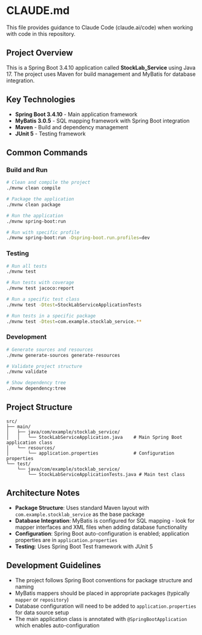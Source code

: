 # CLAUDE.md

This file provides guidance to Claude Code (claude.ai/code) when working with code in this repository.

## Project Overview

This is a Spring Boot 3.4.10 application called **StockLab_Service** using Java 17. The project uses Maven for build management and MyBatis for database integration.

## Key Technologies
- **Spring Boot 3.4.10** - Main application framework
- **MyBatis 3.0.5** - SQL mapping framework with Spring Boot integration
- **Maven** - Build and dependency management
- **JUnit 5** - Testing framework

## Common Commands

### Build and Run
```bash
# Clean and compile the project
./mvnw clean compile

# Package the application
./mvnw clean package

# Run the application
./mvnw spring-boot:run

# Run with specific profile
./mvnw spring-boot:run -Dspring-boot.run.profiles=dev
```

### Testing
```bash
# Run all tests
./mvnw test

# Run tests with coverage
./mvnw test jacoco:report

# Run a specific test class
./mvnw test -Dtest=StockLabServiceApplicationTests

# Run tests in a specific package
./mvnw test -Dtest=com.example.stocklab_service.**
```

### Development
```bash
# Generate sources and resources
./mvnw generate-sources generate-resources

# Validate project structure
./mvnw validate

# Show dependency tree
./mvnw dependency:tree
```

## Project Structure

```
src/
├── main/
│   ├── java/com/example/stocklab_service/
│   │   └── StockLabServiceApplication.java    # Main Spring Boot application class
│   └── resources/
│       └── application.properties             # Configuration properties
└── test/
    └── java/com/example/stocklab_service/
        └── StockLabServiceApplicationTests.java # Main test class
```

## Architecture Notes

- **Package Structure**: Uses standard Maven layout with `com.example.stocklab_service` as the base package
- **Database Integration**: MyBatis is configured for SQL mapping - look for mapper interfaces and XML files when adding database functionality
- **Configuration**: Spring Boot auto-configuration is enabled; application properties are in `application.properties`
- **Testing**: Uses Spring Boot Test framework with JUnit 5

## Development Guidelines

- The project follows Spring Boot conventions for package structure and naming
- MyBatis mappers should be placed in appropriate packages (typically `mapper` or `repository`)
- Database configuration will need to be added to `application.properties` for data source setup
- The main application class is annotated with `@SpringBootApplication` which enables auto-configuration
